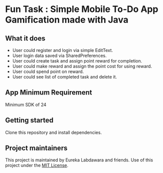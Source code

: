 # Fun Task : Simple Mobile To-Do App Gamification made with Java

## What it does
- User could register and login via simple EditText.
- User login data saved via SharedPreferences.
- User could create task and assign point reward for completion.
- User could make reward and assign the point cost for using reward.
- User could spend point on reward.
- User could see list of completed task and delete it.

## App Minimum Requirement
Minimum SDK of 24

## Getting started

Clone this repository and install dependencies.

## Project maintainers

This project is maintained by Eureka Labdawara and friends. Use of this project under the [MIT License](LICENSE.md).
